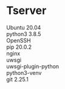 # Tserver

Ubuntu 20.04<br>
python3 3.8.5<br>
OpenSSH<br>
pip 20.0.2<br>
nginx<br>
uwsgi<br>
uwsgi-plugin-python<br>
python3-venv<br>
git 2.25.1<br>

